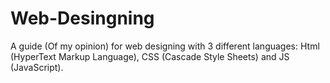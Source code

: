 # Web-Desingning
A guide (Of my opinion) for web designing with 3 different languages: Html (HyperText Markup Language), CSS (Cascade Style Sheets) and JS (JavaScript).
